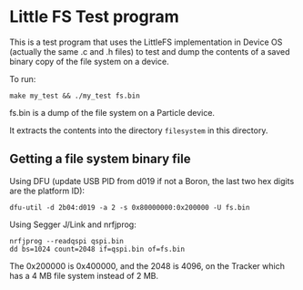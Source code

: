 # Little FS Test program

This is a test program that uses the LittleFS implementation in Device OS (actually the same .c and .h files)
to test and dump the contents of a saved binary copy of the file system on a device.

To run:

```
make my_test && ./my_test fs.bin
```

fs.bin is a dump of the file system on a Particle device.

It extracts the contents into the directory `filesystem` in this directory.

## Getting a file system binary file

Using DFU (update USB PID from d019 if not a Boron, the last two hex digits are the platform ID):

```
dfu-util -d 2b04:d019 -a 2 -s 0x80000000:0x200000 -U fs.bin
```

Using Segger J/Link and nrfjprog:

```
nrfjprog --readqspi qspi.bin
dd bs=1024 count=2048 if=qspi.bin of=fs.bin
```

The 0x200000 is 0x400000, and the 2048 is 4096, on the Tracker which has a 4 MB file system instead of 2 MB.
